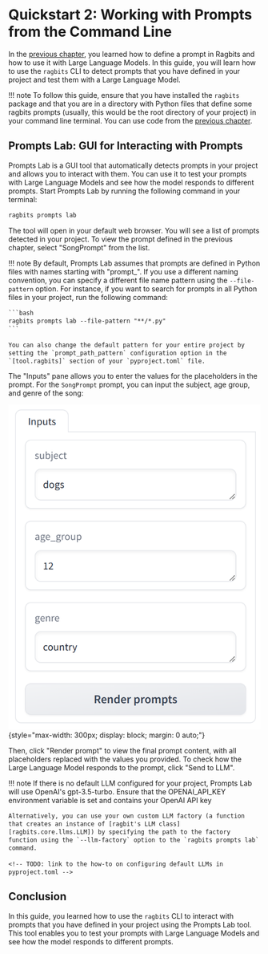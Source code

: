 # Quickstart 2: Working with Prompts from the Command Line

In the [previous chapter](quickstart1_prompts.md), you learned how to define a prompt in Ragbits and how to use it with Large Language Models. In this guide, you will learn how to use the `ragbits` CLI to detect prompts that you have defined in your project and test them with a Large Language Model.

!!! note
    To follow this guide, ensure that you have installed the `ragbits` package and that you are in a directory with Python files that define some ragbits prompts (usually, this would be the root directory of your project) in your command line terminal. You can use code from the [previous chapter](quickstart1_prompts.md).

## Prompts Lab: GUI for Interacting with Prompts
Prompts Lab is a GUI tool that automatically detects prompts in your project and allows you to interact with them. You can use it to test your prompts with Large Language Models and see how the model responds to different prompts. Start Prompts Lab by running the following command in your terminal:

```bash
ragbits prompts lab
```

The tool will open in your default web browser. You will see a list of prompts detected in your project. To view the prompt defined in the previous chapter, select "SongPrompt" from the list.

!!! note
    By default, Prompts Lab assumes that prompts are defined in Python files with names starting with "prompt_". If you use a different naming convention, you can specify a different file name pattern using the `--file-pattern` option. For instance, if you want to search for prompts in all Python files in your project, run the following command:

    ```bash
    ragbits prompts lab --file-pattern "**/*.py"
    ```

    You can also change the default pattern for your entire project by setting the `prompt_path_pattern` configuration option in the `[tool.ragbits]` section of your `pyproject.toml` file.

The "Inputs" pane allows you to enter the values for the placeholders in the prompt. For the `SongPrompt` prompt, you can input the subject, age group, and genre of the song:

![Prompts Lab](./prompts_lab_input.png){style="max-width: 300px; display: block; margin: 0 auto;"}

Then, click "Render prompt" to view the final prompt content, with all placeholders replaced with the values you provided. To check how the Large Language Model responds to the prompt, click "Send to LLM".

!!! note
    If there is no default LLM configured for your project, Prompts Lab will use OpenAI's gpt-3.5-turbo. Ensure that the OPENAI_API_KEY environment variable is set and contains your OpenAI API key

    Alternatively, you can use your own custom LLM factory (a function that creates an instance of [ragbit's LLM class][ragbits.core.llms.LLM]) by specifying the path to the factory function using the `--llm-factory` option to the `ragbits prompts lab` command.

    <!-- TODO: link to the how-to on configuring default LLMs in pyproject.toml -->


## Conclusion
<!-- TODO: Add a link to the how-to article on using `ragbits prompts exec` -->
In this guide, you learned how to use the `ragbits` CLI to interact with prompts that you have defined in your project using the Prompts Lab tool. This tool enables you to test your prompts with Large Language Models and see how the model responds to different prompts.

<!-- ## Next Step
In the next Quickstart guide, you will learn how to use ragbit's Document Search capabilities to retrieve relevant documents for your prompts: [Quickstart 3: Adding RAG Capabilities](quickstart3_rag.md). -->